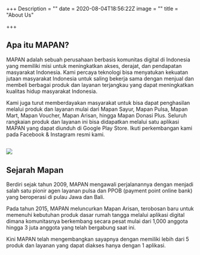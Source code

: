 +++
Description = ""
date = 2020-08-04T18:56:22Z
image = ""
title = "About Us"

+++
## **Apa itu MAPAN?**

MAPAN adalah sebuah perusahaan berbasis komunitas digital di Indonesia yang memiliki misi untuk meningkatkan akses, derajat, dan pendapatan masyarakat Indonesia. Kami percaya teknologi bisa menyatukan kekuatan jutaan masyarakat Indonesia untuk saling bekerja sama dengan menjual dan membeli berbagai produk dan layanan terjangkau yang dapat meningkatkan kualitas hidup masyarakat Indonesia.

Kami juga turut memberdayakan masyarakat untuk bisa dapat penghasilan melalui produk dan layanan mulai dari Mapan Sayur, Mapan Pulsa, Mapan Mart, Mapan Voucher, Mapan Arisan, hingga Mapan Donasi Plus. Seluruh rangkaian produk dan layanan ini bisa didapatkan melalui satu aplikasi MAPAN yang dapat diunduh di Google Play Store. Ikuti perkembangan kami pada Facebook & Instagram resmi kami.

## **![](/images/mapan-master-logo.png)**

## **Sejarah Mapan**

Berdiri sejak tahun 2009, MAPAN mengawali perjalanannya dengan menjadi salah satu pionir agen layanan pulsa dan PPOB (payment point online bank) yang beroperasi di pulau Jawa dan Bali.

Pada tahun 2015, MAPAN meluncurkan Mapan Arisan, terobosan baru untuk memenuhi kebutuhan produk dasar rumah tangga melalui aplikasi digital dimana komunitasnya berkembang secara pesat mulai dari 1,000 anggota hingga 3 juta anggota yang telah bergabung saat ini.

Kini MAPAN telah mengembangkan sayapnya dengan memiliki lebih dari 5 produk dan layanan yang dapat diakses hanya dengan 1 aplikasi.